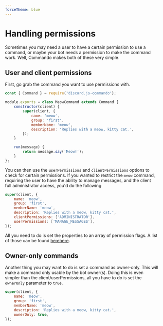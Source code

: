 ```yaml
---
forceTheme: blue
---
```


# Handling permissions

Sometimes you may need a user to have a certain permission to use a command, or maybe your bot needs a permission to make the command work. Well, Commando makes both of these very simple.

## User and client permissions

First, go grab the command you want to use permissions with.

```js
const { Command } = require('discord.js-commando');

module.exports = class MeowCommand extends Command {
    constructor(client) {
        super(client, {
            name: 'meow',
            group: 'first',
            memberName: 'meow',
            description: 'Replies with a meow, kitty cat.',
        });
    }

    run(message) {
        return message.say('Meow!');
    }
};
```

You can then use the `userPermissions` and `clientPermissions` options to check for certain permissions. If you wanted to restrict the `meow` command, requiring the user to have the ability to manage messages, and the client full administrator access, you'd do the following:

```js
super(client, {
    name: 'meow',
    group: 'first',
    memberName: 'meow',
    description: 'Replies with a meow, kitty cat.',
    clientPermissions: ['ADMINISTRATOR'],
    userPermissions: ['MANAGE_MESSAGES'],
});
```

All you need to do is set the properties to an array of permission flags. A list of those can be found <branch version="11.x" inline>[here](https://discord.js.org/#/docs/main/11.5.1/class/Permissions?scrollTo=s-FLAGS)</branch><branch version="12.x" inline>[here](https://discord.js.org/#/docs/main/master/class/Permissions?scrollTo=s-FLAGS)</branch>.

## Owner-only commands

Another thing you may want to do is set a command as owner-only. This will make a command only usable by the bot owner(s). Doing this is even simpler than the client/userPermissions, all you have to do is set the `ownerOnly` parameter to `true`.

```js
super(client, {
    name: 'meow',
    group: 'first',
    memberName: 'meow',
    description: 'Replies with a meow, kitty cat.',
    ownerOnly: true,
});
```
